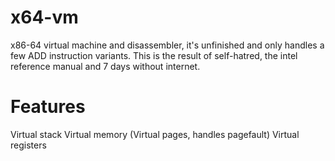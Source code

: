 # x64-vm
x86-64 virtual machine and disassembler, it's unfinished and only handles a few ADD instruction variants. This is the result of self-hatred, the intel reference manual and 7 days without internet.

# Features

Virtual stack
Virtual memory (Virtual pages, handles pagefault)
Virtual registers
